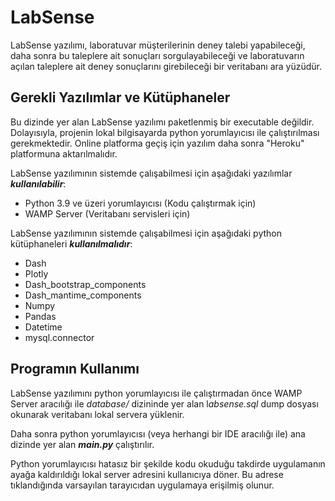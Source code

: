 # LabSense
LabSense yazılımı, laboratuvar müşterilerinin deney talebi yapabileceği, daha sonra bu taleplere ait sonuçları sorgulayabileceği ve laboratuvarın açılan taleplere ait deney sonuçlarını girebileceği bir veritabanı ara yüzüdür.
## Gerekli Yazılımlar ve Kütüphaneler
Bu dizinde yer alan LabSense yazılımı paketlenmiş bir executable değildir. Dolayısıyla, projenin lokal bilgisayarda python yorumlayıcısı ile çalıştırılması gerekmektedir. Online platforma geçiş için yazılım daha sonra "Heroku" platformuna aktarılmalıdır.

LabSense yazılımının sistemde çalışabilmesi için aşağıdaki yazılımlar ***kullanılabilir***:

 - Python 3.9 ve üzeri yorumlayıcısı (Kodu çalıştırmak için)
 - WAMP Server (Veritabanı servisleri için)

LabSense yazılımının sistemde çalışabilmesi için aşağıdaki python kütüphaneleri ***kullanılmalıdır***:

 - Dash
 - Plotly
 - Dash_bootstrap_components
 - Dash_mantime_components
 - Numpy
 - Pandas
 - Datetime
 - mysql.connector
## Programın Kullanımı
LabSense yazılımını python yorumlayıcısı ile çalıştırmadan önce WAMP Server aracılığı ile *database/* dizininde yer alan l*absense.sql* dump dosyası okunarak veritabanı lokal servera yüklenir.

Daha sonra python yorumlayıcısı (veya herhangi bir IDE aracılığı ile) ana dizinde yer alan ***main.py*** çalıştırılır. 

Python yorumlayıcısı hatasız bir şekilde kodu okuduğu takdirde uygulamanın ayağa kaldırıldığı lokal server adresini kullanıcıya döner. Bu adrese tıklandığında varsayılan tarayıcıdan uygulamaya erişilmiş olunur.
